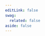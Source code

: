 ```yaml
---
editLink: false
swag:
  related: false
aside: false
---
```


<SwagLanding>
    <template #title>Cart</template>
    <template #description>
        A well-designed cart can significantly impact a customer's shopping experience. Shopware's cart functionality handles all cart operations with ease and efficiency while offering customers a smooth and hassle-free shopping journey. You have the flexibility to customize pricing calculations, discounts, cart line items, and even implement custom cart operations to meet your unique business needs.
    </template>
    <template #image>
        <img src="../../public/landing/apps/cart.jpg"/>
    </template>
    <template #exposed>
        <SwagLandingCardList>
            <template #title>
                Capabilities
            </template>
            <template #description>
                Get Ready To Elevate Your Online Store with Shopware's Feature-Rich Cart Functionalities
            </template>
            <template #cards>
                <SwagLandingCard page="/docs/guides/plugins/apps/app-scripts/cart-manipulation#calculating-the-cart" icon="shopping-cart" icon-type="solid">
                    <template #title>Calculate cart</template>
                    <template #sub>Auto-calculate - Total cost update with new products and discounts.</template>
                </SwagLandingCard>
                <SwagLandingCard page="/docs/guides/plugins/apps/app-scripts/cart-manipulation#line-items" icon="content" icon-type="solid">
                    <template #title>Modify line items</template>
                    <template #sub>Customize selection - add or remove product items with ease.</template>
                </SwagLandingCard>
                <SwagLandingCard page="/docs/guides/plugins/apps/app-scripts/cart-manipulation#line-items" icon="discount" icon-type="solid">
                    <template #title>Calculate discounts</template>
                    <template #sub>Flexible discount options - Absolute or relative calculations.</template>
                </SwagLandingCard>
                <SwagLandingCard page="/docs/guides/plugins/apps/app-scripts/cart-manipulation#price-definitions" icon="money-bill" icon-type="solid">
                    <template #title>Define prices</template>
                    <template #sub>Tailor prices to your needs - Set net, gross, currency, and more.</template>
                </SwagLandingCard>
                <SwagLandingCard page="/docs/guides/plugins/apps/app-scripts/cart-manipulation#add-custom-data-to-line-items" icon="database" icon-type="solid">
                    <template #title>Add custom data</template>
                    <template #sub>Personalize orders - Add custom data to line items.</template>
                </SwagLandingCard>
                <SwagLandingCard page="/docs/guides/plugins/apps/app-scripts/cart-manipulation#add-errors-and-notifications-to-the-cart" icon="bug" icon-type="solid">
                    <template #title>Display errors</template>
                    <template #sub>Raise errors - Avoid accidental cart checkout to ensure efficiency.</template>
                </SwagLandingCard>
                <SwagLandingCard page="/docs/guides/plugins/apps/app-scripts/cart-manipulation#add-errors-and-notifications-to-the-cart" icon="exclamation-triangle" icon-type="solid">
                    <template #title>Generate notifications</template>
                    <template #sub>Enhance user experience - Notify with warnings and notices.</template>
                </SwagLandingCard>
                <SwagLandingCard page="/docs/guides/plugins/apps/app-scripts/cart-manipulation#rule-based-cart-scripts" icon="crosshair-block" icon-type="solid">
                    <template #title>Rule-based scripts</template>
                    <template #sub>Maximize control - Rule builder for ultimate cart manipulation.</template>
                </SwagLandingCard>
                <SwagLandingCard page="/docs/guides/plugins/apps/app-scripts/cart-manipulation#rule-based-cart-scripts" icon="circle" icon-type="solid">
                    <template #title>Cart state</template>
                    <template #sub>Stay informed - Easily check if your cart is empty or loaded.</template>
                </SwagLandingCard>
            </template>
        </SwagLandingCardList>
        <h1>Change the look</h1>
        <p>You can transform the appearance of your cart with our <a href="/docs/guides/plugins/plugins/storefront/customize-templates">Template extensions</a>. By extending or overriding the appearance of the default storefront cart, you can create a unique and visually stunning shopping experience for your customers. Please note that only our default storefront merchants can benefit from this tool to enhance the presentation of their online store.</p>
    </template>
</SwagLanding>
